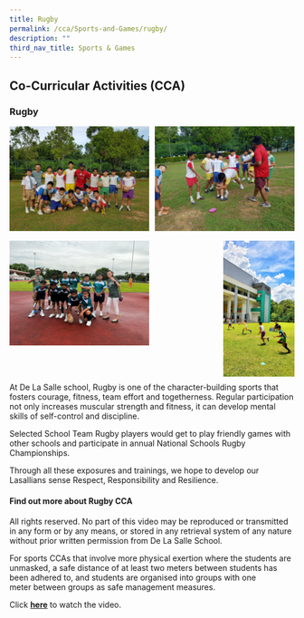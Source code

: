 ```yaml
---
title: Rugby
permalink: /cca/Sports-and-Games/rugby/
description: ""
third_nav_title: Sports & Games
---
```

## Co-Curricular Activities (CCA)

### Rugby

<img src="/images/rugby.jpg" style="width:49%" align=left>
<img src="/images/rugby1.gif" style="width:49%" align=right>
<br clear="left"><br>

<img src="/images/rugby 2.jpeg" style="width:49%" align=left>
<img src="/images/rugby 3.jpeg" style="width:25%" align=right>
<br clear="left"><br><br><br>

At De La Salle school, Rugby is one of the character-building sports that fosters courage, fitness, team effort and togetherness. Regular participation not only increases muscular strength and fitness, it can develop mental skills of self-control and discipline.

Selected School Team Rugby players would get to play friendly games with other schools and participate in annual National Schools Rugby Championships.

Through all these exposures and trainings, we hope to develop our Lasallians sense Respect, Responsibility and Resilience.


#### Find out more about Rugby CCA

All rights reserved. No part of this video may be reproduced or transmitted in any form or by any means, or stored in any retrieval system of any nature without prior written permission from De La Salle School.  
  
For sports CCAs that involve more physical exertion where the students are unmasked, a safe distance of at least two meters between students has been adhered to, and students are organised into groups with one meter between groups as safe management measures.   
  
Click **[here](https://drive.google.com/file/d/1hB-Jg0_h52B9rj3OPOPseAifESgp3jQq/view?usp=sharing)** to watch the video.